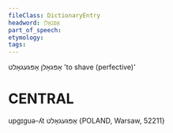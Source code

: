 ```yaml
---
fileClass: DictionaryEntry
headword: אָפּגאָלן
part_of_speech: 
etymology: 
tags: 
---
```

אָפּגאָלן
אָפּגעגאָלט
'to shave (perfective)'

CENTRAL
========

upgɪguə-ʎt אָפּגעגאָלט {POLAND, Warsaw, 52211}


